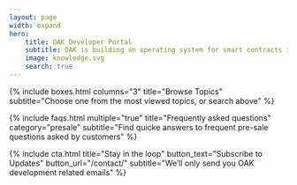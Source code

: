 ```yaml
---
layout: page
width: expand
hero:
    title: OAK Developer Portal
    subtitle: OAK is building an operating system for smart contracts in Polkadot ecosystem that provides both consumers and developers with unparalleled blockchain experience including scalability, efficiency and feasibility.
    image: knowledge.svg
    search: true
---
```


{% include boxes.html columns="3" title="Browse Topics" subtitle="Choose one from the most viewed topics, or search above" %}

<!-- {% include featured.html tag="featured" title="Popular Articles" subtitle="Selected featured articles to get you started fast in Jekyll" %} -->

<!-- {% include videos.html columns="2" title="Video Tutorials" subtitle="Watch screencasts to get you started fast with Jekyll" %} -->

{% include faqs.html multiple="true" title="Frequently asked questions" category="presale" subtitle="Find quicke answers to frequent pre-sale questions asked by customers" %}

<!-- {% include team.html authors="evan, john, sara, alex, tom, daniel" title="We are here to help" subtitle="Our team is just an email away ready to answer your questions" %} -->

{% include cta.html title="Stay in the loop" button_text="Subscribe to Updates" button_url="/contact/" subtitle="We’ll only send you OAK development related emails" %}

